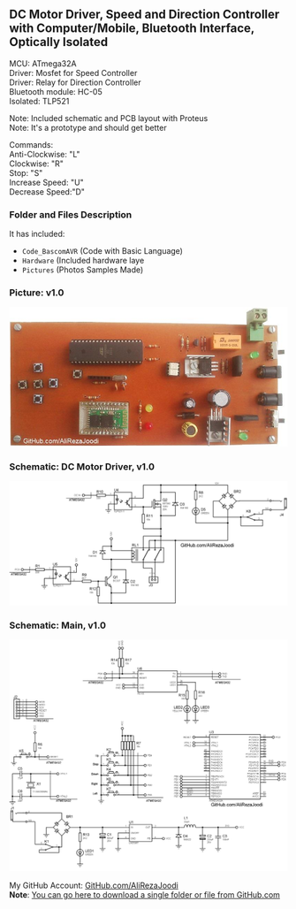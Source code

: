 ## DC Motor Driver, Speed and Direction Controller with Computer/Mobile, Bluetooth Interface, Optically Isolated

MCU:			ATmega32A  
Driver: 		Mosfet for Speed Controller  
Driver:			Relay for Direction Controller  
Bluetooth module:	HC-05  
Isolated:		TLP521

Note: Included schematic and PCB layout with Proteus  
Note: It's a prototype and should get better 

Commands:  
Anti-Clockwise:	"L"  
Clockwise:	"R"  
Stop:		"S"  
Increase Speed:	"U"  
Decrease Speed:"D"  

### Folder and Files Description
It has included:
- `Code_BascomAVR` (Code with Basic Language)
- `Hardware` (Included hardware laye
- `Pictures` (Photos Samples Made)

### Picture: v1.0
![](Pictures/v1.0.jpg)

### Schematic: DC Motor Driver, v1.0
![](Hardware/v1.0_Driver.png)

### Schematic: Main, v1.0
![](Hardware/v1.0.png)


My GitHub Account: [GitHub.com/AliRezaJoodi](https://github.com/AliRezaJoodi)  
**Note**: [You can go here to download a single folder or file from GitHub.com](https://minhaskamal.github.io/DownGit/#/home)
